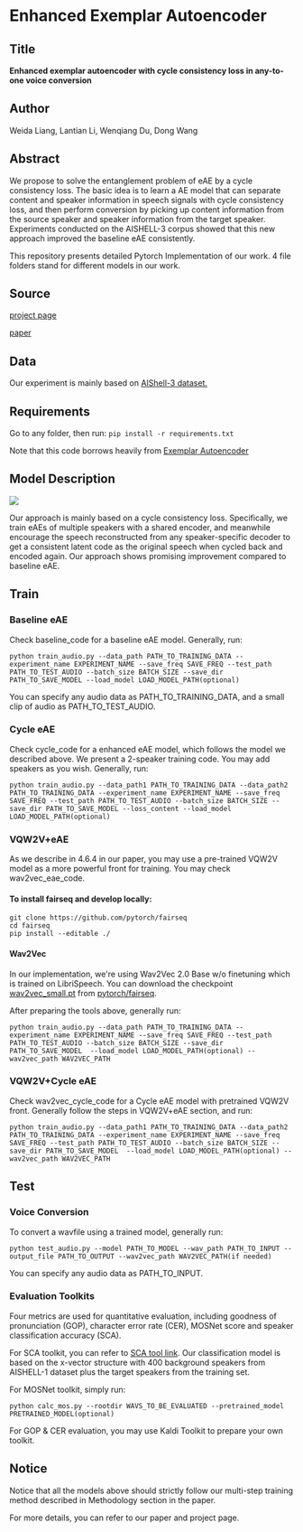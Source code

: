 # Enhanced Exemplar Autoencoder
## Title
<b>Enhanced exemplar autoencoder with cycle consistency loss in any-to-one voice conversion</b>

## Author
Weida Liang, Lantian Li, Wenqiang Du, Dong Wang

## Abstract
We propose to solve the entanglement problem of eAE by a cycle consistency loss. The basic idea is to learn a AE model that can separate content and speaker information in speech signals with cycle consistency loss, and then perform conversion by picking up content information from the source speaker and speaker information from the target speaker. Experiments conducted on the AISHELL-3 corpus showed that this new approach improved the baseline eAE consistently.

This repository presents detailed Pytorch Implementation of our work. 4 file folders stand for different models in our work. 

## Source

<a href="http://166.111.134.19:7777/liangwd/"> project page </a>

<a href="http://166.111.134.19:7777/liangwd/paper.html"> paper </a>



## Data

Our experiment is mainly based on <a href='http://www.aishelltech.com/aishell_3'>AIShell-3 dataset.</a>

## Requirements

Go to any folder, then run: `pip install -r requirements.txt`

Note that this code borrows heavily from <a href='https://github.com/dunbar12138/Audiovisual-Synthesis'>Exemplar Autoencoder</a>

## Model Description

![](https://gitlab.com/lwd17/enhanced_examplar_ae/-/raw/main/cycle.png)

Our approach is mainly based on a cycle consistency loss. Specifically, we train eAEs of multiple speakers with a shared encoder, and meanwhile encourage the speech reconstructed from any speaker-specific decoder to get a consistent latent code as the original speech when cycled back and encoded again. Our approach shows promising improvement compared to baseline eAE.

## Train

### Baseline eAE

Check baseline_code for a baseline eAE model. Generally, run:
```
python train_audio.py --data_path PATH_TO_TRAINING_DATA --experiment_name EXPERIMENT_NAME --save_freq SAVE_FREQ --test_path PATH_TO_TEST_AUDIO --batch_size BATCH_SIZE --save_dir PATH_TO_SAVE_MODEL --load_model LOAD_MODEL_PATH(optional)
```

You can specify any audio data as PATH_TO_TRAINING_DATA, and a small clip of audio as PATH_TO_TEST_AUDIO. 

### Cycle eAE

Check cycle_code for a enhanced eAE model, which follows the model we described above. We present a 2-speaker training code. You may add speakers as you wish. Generally, run:
```
python train_audio.py --data_path1 PATH_TO_TRAINING_DATA --data_path2 PATH_TO_TRAINING_DATA --experiment_name EXPERIMENT_NAME --save_freq SAVE_FREQ --test_path PATH_TO_TEST_AUDIO --batch_size BATCH_SIZE --save_dir PATH_TO_SAVE_MODEL --loss_content --load_model LOAD_MODEL_PATH(optional)
```

### VQW2V+eAE

As we describe in 4.6.4 in our paper, you may use a pre-trained VQW2V model as a more powerful front for training. You may check wav2vec_eae_code.

#### To install fairseq and develop locally:

``` 
git clone https://github.com/pytorch/fairseq
cd fairseq
pip install --editable ./
```

#### Wav2Vec

In our implementation, we're using Wav2Vec 2.0 Base w/o finetuning which is trained on LibriSpeech.
You can download the checkpoint [wav2vec_small.pt](https://dl.fbaipublicfiles.com/fairseq/wav2vec/wav2vec_small.pt) from [pytorch/fairseq](https://github.com/pytorch/fairseq).

After preparing the tools above, generally run: 

```
python train_audio.py --data_path PATH_TO_TRAINING_DATA --experiment_name EXPERIMENT_NAME --save_freq SAVE_FREQ --test_path PATH_TO_TEST_AUDIO --batch_size BATCH_SIZE --save_dir PATH_TO_SAVE_MODEL  --load_model LOAD_MODEL_PATH(optional) --wav2vec_path WAV2VEC_PATH
```

### VQW2V+Cycle eAE
Check wav2vec_cycle_code for a Cycle eAE model with pretrained VQW2V front. Generally follow the steps in VQW2V+eAE section, and run:
```
python train_audio.py --data_path1 PATH_TO_TRAINING_DATA --data_path2 PATH_TO_TRAINING_DATA --experiment_name EXPERIMENT_NAME --save_freq SAVE_FREQ --test_path PATH_TO_TEST_AUDIO --batch_size BATCH_SIZE --save_dir PATH_TO_SAVE_MODEL  --load_model LOAD_MODEL_PATH(optional) --wav2vec_path WAV2VEC_PATH
```

## Test
### Voice Conversion
To convert a wavfile using a trained model, generally run:
```
python test_audio.py --model PATH_TO_MODEL --wav_path PATH_TO_INPUT --output_file PATH_TO_OUTPUT --wav2vec_path WAV2VEC_PATH(if needed)
```

You can specify any audio data as PATH_TO_INPUT. 

### Evaluation Toolkits
Four metrics are used for quantitative evaluation, including goodness of pronunciation (GOP), character error rate (CER), MOSNet score and speaker classification accuracy (SCA).

For SCA toolkit, you can refer to <a href="https://gitlab.com/lpq96/speaker_classification_base_sunine"> SCA tool link</a>. Our classification model is based on the x-vector structure with 400 background speakers from AISHELL-1 dataset plus the target speakers from the training set.
 
For MOSNet toolkit, simply run:
```
python calc_mos.py --rootdir WAVS_TO_BE_EVALUATED --pretrained_model PRETRAINED_MODEL(optional)
```

For GOP & CER evaluation, you may use Kaldi Toolkit to prepare your own toolkit.

## Notice
Notice that all the models above should strictly follow our multi-step training method described in Methodology section in the paper.


For more details, you can refer to our paper and project page.
